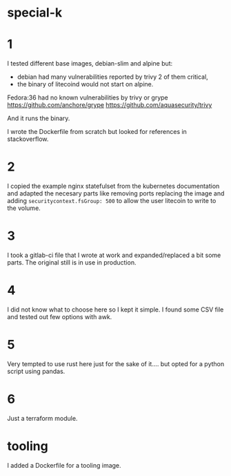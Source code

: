 # special-k

# 1 
I tested different base images, debian-slim and alpine but:
- debian had many vulnerabilities reported by trivy 2 of them critical, 
- the binary of litecoind would not start on alpine.

Fedora:36 had no known vulnerabilities by trivy or grype 
https://github.com/anchore/grype
https://github.com/aquasecurity/trivy

And it runs the binary.

I wrote the Dockerfile from scratch but looked for references in stackoverflow.

# 2 
I copied the example nginx statefulset from the kubernetes documentation and adapted the necesary parts like removing ports replacing the image and adding `securitycontext.fsGroup: 500` to allow the user litecoin to write to the volume.

# 3 
I took a gitlab-ci file that I wrote at work and expanded/replaced a bit some parts.
The original still is in use in production.

# 4
I did not know what to choose here so I kept it simple. 
I found some CSV file and tested out few options with awk.

# 5 
Very tempted to use rust here just for the sake of it.... but opted for a python script using pandas.

# 6 
Just a terraform module.

# tooling
I added a Dockerfile for a tooling image.